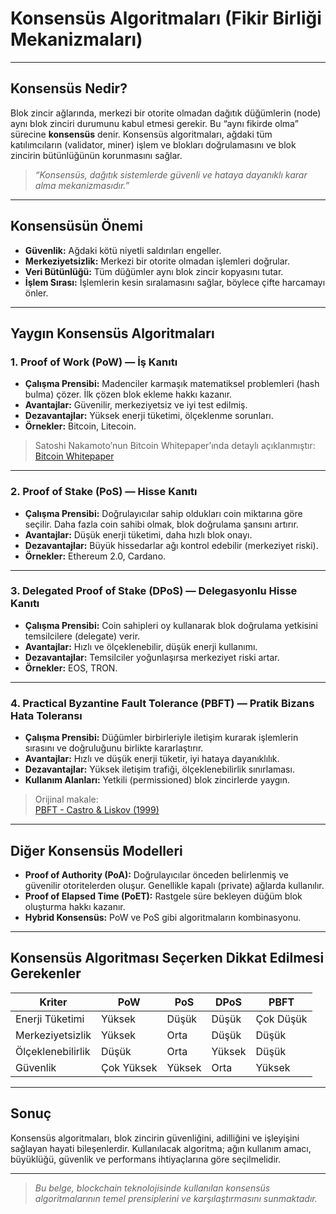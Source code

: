 # Konsensüs Algoritmaları (Fikir Birliği Mekanizmaları)

---

## Konsensüs Nedir?

Blok zincir ağlarında, merkezi bir otorite olmadan dağıtık düğümlerin (node) aynı blok zinciri durumunu kabul etmesi gerekir. Bu “aynı fikirde olma” sürecine **konsensüs** denir. Konsensüs algoritmaları, ağdaki tüm katılımcıların (validator, miner) işlem ve blokları doğrulamasını ve blok zincirin bütünlüğünün korunmasını sağlar.

> *“Konsensüs, dağıtık sistemlerde güvenli ve hataya dayanıklı karar alma mekanizmasıdır.”*  

---

## Konsensüsün Önemi

- **Güvenlik:** Ağdaki kötü niyetli saldırıları engeller.  
- **Merkeziyetsizlik:** Merkezi bir otorite olmadan işlemleri doğrular.  
- **Veri Bütünlüğü:** Tüm düğümler aynı blok zincir kopyasını tutar.  
- **İşlem Sırası:** İşlemlerin kesin sıralamasını sağlar, böylece çifte harcamayı önler.

---

## Yaygın Konsensüs Algoritmaları

### 1. Proof of Work (PoW) — İş Kanıtı

- **Çalışma Prensibi:** Madenciler karmaşık matematiksel problemleri (hash bulma) çözer. İlk çözen blok ekleme hakkı kazanır.  
- **Avantajlar:** Güvenilir, merkeziyetsiz ve iyi test edilmiş.  
- **Dezavantajlar:** Yüksek enerji tüketimi, ölçeklenme sorunları.  
- **Örnekler:** Bitcoin, Litecoin.

> Satoshi Nakamoto’nun Bitcoin Whitepaper’ında detaylı açıklanmıştır:  
> [Bitcoin Whitepaper](https://bitcoin.org/bitcoin.pdf)

---

### 2. Proof of Stake (PoS) — Hisse Kanıtı

- **Çalışma Prensibi:** Doğrulayıcılar sahip oldukları coin miktarına göre seçilir. Daha fazla coin sahibi olmak, blok doğrulama şansını artırır.  
- **Avantajlar:** Düşük enerji tüketimi, daha hızlı blok onayı.  
- **Dezavantajlar:** Büyük hissedarlar ağı kontrol edebilir (merkeziyet riski).  
- **Örnekler:** Ethereum 2.0, Cardano.

---

### 3. Delegated Proof of Stake (DPoS) — Delegasyonlu Hisse Kanıtı

- **Çalışma Prensibi:** Coin sahipleri oy kullanarak blok doğrulama yetkisini temsilcilere (delegate) verir.  
- **Avantajlar:** Hızlı ve ölçeklenebilir, düşük enerji kullanımı.  
- **Dezavantajlar:** Temsilciler yoğunlaşırsa merkeziyet riski artar.  
- **Örnekler:** EOS, TRON.

---

### 4. Practical Byzantine Fault Tolerance (PBFT) — Pratik Bizans Hata Toleransı

- **Çalışma Prensibi:** Düğümler birbirleriyle iletişim kurarak işlemlerin sırasını ve doğruluğunu birlikte kararlaştırır.  
- **Avantajlar:** Hızlı ve düşük enerji tüketir, iyi hataya dayanıklılık.  
- **Dezavantajlar:** Yüksek iletişim trafiği, ölçeklenebilirlik sınırlaması.  
- **Kullanım Alanları:** Yetkili (permissioned) blok zincirlerde yaygın.

> Orijinal makale:  
> [PBFT - Castro & Liskov (1999)](https://pmg.csail.mit.edu/papers/osdi99.pdf)

---

## Diğer Konsensüs Modelleri

- **Proof of Authority (PoA):** Doğrulayıcılar önceden belirlenmiş ve güvenilir otoritelerden oluşur. Genellikle kapalı (private) ağlarda kullanılır.  
- **Proof of Elapsed Time (PoET):** Rastgele süre bekleyen düğüm blok oluşturma hakkı kazanır.  
- **Hybrid Konsensüs:** PoW ve PoS gibi algoritmaların kombinasyonu.

---

## Konsensüs Algoritması Seçerken Dikkat Edilmesi Gerekenler

| Kriter           | PoW          | PoS          | DPoS         | PBFT         |
|------------------|--------------|--------------|--------------|--------------|
| Enerji Tüketimi  | Yüksek       | Düşük        | Düşük        | Çok Düşük    |
| Merkeziyetsizlik | Yüksek       | Orta         | Düşük        | Düşük        |
| Ölçeklenebilirlik| Düşük        | Orta         | Yüksek       | Düşük        |
| Güvenlik         | Çok Yüksek   | Yüksek       | Orta         | Yüksek       |

---

## Sonuç

Konsensüs algoritmaları, blok zincirin güvenliğini, adilliğini ve işleyişini sağlayan hayati bileşenlerdir. Kullanılacak algoritma; ağın kullanım amacı, büyüklüğü, güvenlik ve performans ihtiyaçlarına göre seçilmelidir.  

---

> *Bu belge, blockchain teknolojisinde kullanılan konsensüs algoritmalarının temel prensiplerini ve karşılaştırmasını sunmaktadır.*

